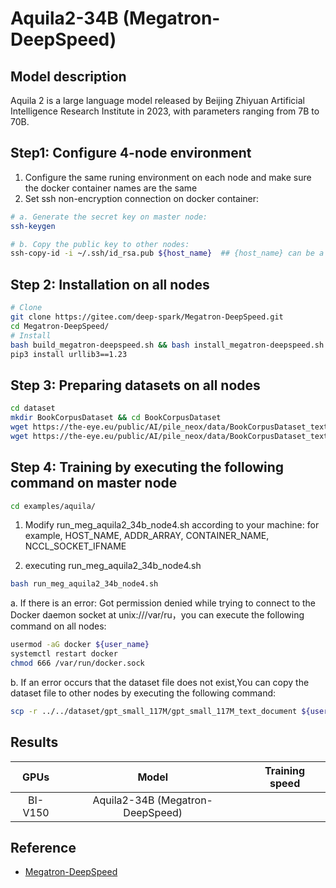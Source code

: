 # Aquila2-34B (Megatron-DeepSpeed)

## Model description

Aquila 2 is a large language model released by Beijing Zhiyuan Artificial Intelligence Research Institute in 2023, with parameters ranging from 7B to 70B.

## Step1: Configure 4-node environment

1. Configure the same runing environment on each node and make sure the docker container names are the same
2. Set ssh non-encryption connection on docker container:

```bash
# a. Generate the secret key on master node:
ssh-keygen

# b. Copy the public key to other nodes:
ssh-copy-id -i ~/.ssh/id_rsa.pub ${host_name}  ## {host_name} can be a specified Ip address or domain name
```

## Step 2: Installation on all nodes

```bash
# Clone
git clone https://gitee.com/deep-spark/Megatron-DeepSpeed.git
cd Megatron-DeepSpeed/
# Install
bash build_megatron-deepspeed.sh && bash install_megatron-deepspeed.sh
pip3 install urllib3==1.23
```

## Step 3: Preparing datasets on all nodes

```bash
cd dataset
mkdir BookCorpusDataset && cd BookCorpusDataset
wget https://the-eye.eu/public/AI/pile_neox/data/BookCorpusDataset_text_document.bin
wget https://the-eye.eu/public/AI/pile_neox/data/BookCorpusDataset_text_document.idx
```

## Step 4: Training by executing the following command on master node

```bash
cd examples/aquila/
```

1. Modify run_meg_aquila2_34b_node4.sh according to your machine: for example, HOST_NAME, ADDR_ARRAY, CONTAINER_NAME, NCCL_SOCKET_IFNAME

2. executing run_meg_aquila2_34b_node4.sh

```bash
bash run_meg_aquila2_34b_node4.sh
```

a. If there is an error: Got permission denied while trying to connect to the Docker daemon socket at unix:///var/ru，you can execute the following command on all nodes:

```bash
usermod -aG docker ${user_name} 
systemctl restart docker
chmod 666 /var/run/docker.sock

```

b. If an error occurs that the dataset file does not exist,You can copy the dataset file to other nodes by executing the following command:

```bash
scp -r ../../dataset/gpt_small_117M/gpt_small_117M_text_document ${user_name}@${host_name}:path/to/megatron-deepspeed/dataset/gpt_small_117M/gpt_small_117M_text_document
```

## Results

|  GPUs   |              Model              | Training speed |
| :-----: | :-----------------------------: | :------------: |
| BI-V150 | Aquila2-34B (Megatron-DeepSpeed) |                |

## Reference

- [Megatron-DeepSpeed](https://github.com/microsoft/Megatron-DeepSpeed)
